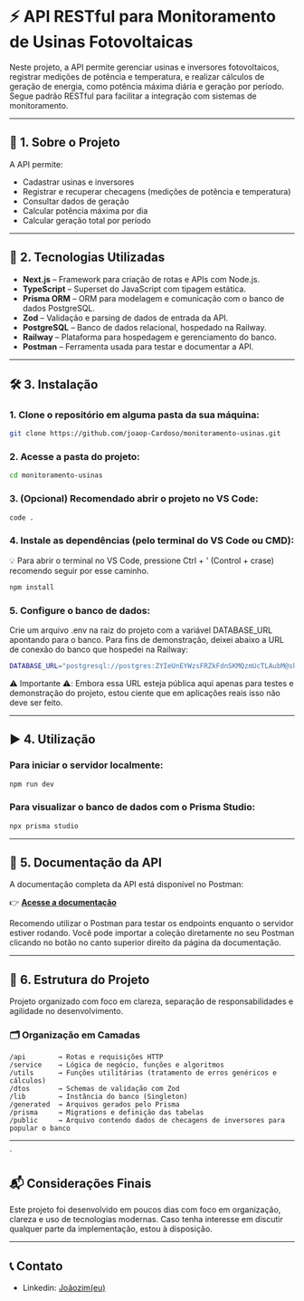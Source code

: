 # ⚡ API RESTful para Monitoramento de Usinas Fotovoltaicas

Neste projeto, a API permite gerenciar usinas e inversores fotovoltaicos, registrar medições de potência e temperatura, e realizar cálculos de geração de energia, como potência máxima diária e geração por período. Segue padrão RESTful para facilitar a integração com sistemas de monitoramento.

---

## 📌 1. Sobre o Projeto

A API permite:

- Cadastrar usinas e inversores
- Registrar e recuperar checagens (medições de potência e temperatura)
- Consultar dados de geração
- Calcular potência máxima por dia
- Calcular geração total por período

---

## 🚀 2. Tecnologias Utilizadas

- **Next.js** – Framework para criação de rotas e APIs com Node.js.
- **TypeScript** – Superset do JavaScript com tipagem estática.
- **Prisma ORM** – ORM para modelagem e comunicação com o banco de dados PostgreSQL.
- **Zod** – Validação e parsing de dados de entrada da API.
- **PostgreSQL** – Banco de dados relacional, hospedado na Railway.
- **Railway** – Plataforma para hospedagem e gerenciamento do banco.
- **Postman** – Ferramenta usada para testar e documentar a API.

---

## 🛠️ 3. Instalação

### 1. Clone o repositório em alguma pasta da sua máquina:

```bash
git clone https://github.com/joaop-Cardoso/monitoramento-usinas.git
```

### 2. Acesse a pasta do projeto:

```bash
cd monitoramento-usinas
```

### 3. (Opcional) Recomendado abrir o projeto no VS Code:

```bash
code .
```

### 4. Instale as dependências (pelo terminal do VS Code ou CMD):

💡 Para abrir o terminal no VS Code, pressione Ctrl + ' (Control + crase) recomendo seguir por esse caminho.

```bash
npm install
```

### 5. Configure o banco de dados:

Crie um arquivo .env na raiz do projeto com a variável DATABASE_URL apontando para o banco. Para fins de demonstração, deixei abaixo a URL de conexão do banco que hospedei na Railway:

```bash
DATABASE_URL="postgresql://postgres:ZYIeUnEYWzsFRZkFdnSKMQzmUcTLAubM@shortline.proxy.rlwy.net:23196/railway"
```
⚠️ Importante ⚠️:
Embora essa URL esteja pública aqui apenas para testes e demonstração do projeto, estou ciente que em aplicações reais isso não deve ser feito. 

---

## ▶️ 4. Utilização

### Para iniciar o servidor localmente:

```bash
npm run dev
```

### Para visualizar o banco de dados com o Prisma Studio:

```bash
npx prisma studio
```

---

## 📄 5. Documentação da API

A documentação completa da API está disponível no Postman:

👉 **[Acesse a documentação](https://documenter.getpostman.com/view/33533975/2sB2qUo5Vn)**

Recomendo utilizar o Postman para testar os endpoints enquanto o servidor estiver rodando.
Você pode importar a coleção diretamente no seu Postman clicando no botão no canto superior direito da página da documentação.

---

## 🧱 6. Estrutura do Projeto

Projeto organizado com foco em clareza, separação de responsabilidades e agilidade no desenvolvimento.

### 🗂️ Organização em Camadas

```
/api        → Rotas e requisições HTTP
/service    → Lógica de negócio, funções e algoritmos
/utils      → Funções utilitárias (tratamento de erros genéricos e cálculos)
/dtos       → Schemas de validação com Zod
/lib        → Instância do banco (Singleton)
/generated  → Arquivos gerados pelo Prisma
/prisma     → Migrations e definição das tabelas
/public     → Arquivo contendo dados de checagens de inversores para popular o banco
```
---
`
## 📬 Considerações Finais

Este projeto foi desenvolvido em poucos dias com foco em organização, clareza e uso de tecnologias modernas. Caso tenha interesse em discutir qualquer parte da implementação, estou à disposição.

---

## 📞 Contato

- Linkedin: [Joãozim(eu)](https://www.linkedin.com/in/joaop-cardoso/)
